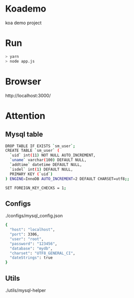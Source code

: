 # Koademo

koa demo project

# Run

```bash
> yarn
> node app.js
```

# Browser

http://localhost:3000/

# Attention

## Mysql table

```bash
DROP TABLE IF EXISTS `sm_user`;
CREATE TABLE `sm_user` (
  `uid` int(11) NOT NULL AUTO_INCREMENT,
  `uname` varchar(100) DEFAULT NULL,
  `addtime` datetime DEFAULT NULL,
  `isdel` int(1) DEFAULT NULL,
  PRIMARY KEY (`uid`)
) ENGINE=InnoDB AUTO_INCREMENT=2 DEFAULT CHARSET=utf8;;

SET FOREIGN_KEY_CHECKS = 1;
```

## Configs

./configs/mysql_config.json

```bash
{
  "host": "localhost",
  "port": 3306,
  "user": "root",
  "password": "123456",
  "database": "mydb",
  "charset": "UTF8_GENERAL_CI",
  "dateStrings": true
}
```

## Utils

./utils/mysql-helper

